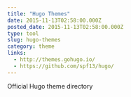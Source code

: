 ```yaml
---
title: "Hugo Themes"
date: 2015-11-13T02:58:00.000Z
posted_date: 2015-11-13T02:58:00.000Z
type: tool
slug: hugo-themes
category: theme
links:
  - http://themes.gohugo.io/
  - https://github.com/spf13/hugo/
---
```

Official Hugo theme directory




